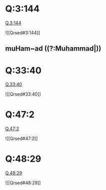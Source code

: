 
# Q:3:144

[Q.3:144](https://quran.com/3:144/tafsirs/ar-tafsir-al-tabari)

![[Qrsed#3:144]]

## muHam~ad ((?:Muhammad|))

# Q:33:40

[Q.33:40](https://quran.com/33:40/tafsirs/ar-tafsir-al-tabari)

![[Qrsed#33:40]]

# Q:47:2

[Q.47:2](https://quran.com/47:2/tafsirs/ar-tafsir-al-tabari)

![[Qrsed#47:2]]

# Q:48:29

[Q.48:29](https://quran.com/48:29/tafsirs/ar-tafsir-al-tabari)

![[Qrsed#48:29]]
